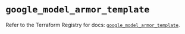 # `google_model_armor_template`

Refer to the Terraform Registry for docs: [`google_model_armor_template`](https://registry.terraform.io/providers/hashicorp/google/6.49.2/docs/resources/model_armor_template).
